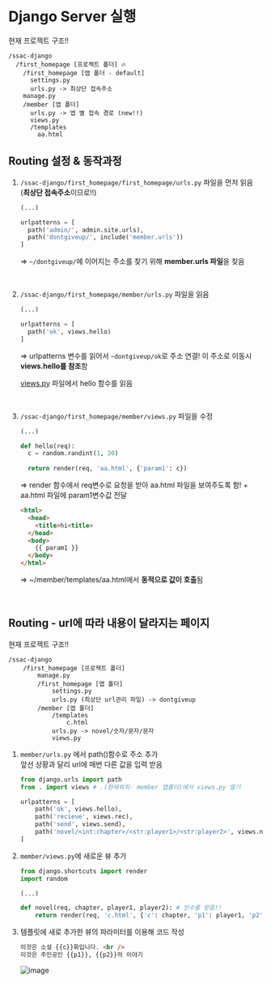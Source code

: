 # Django Server 실행

현재 프로젝트 구조!!

```
/ssac-django
  /first_homepage [프로젝트 폴더] 🔥
    /first_homepage [앱 폴더 - default]
      settings.py 
      urls.py -> 최상단 접속주소
    manage.py
    /member [앱 폴더]
      urls.py -> 앱 별 접속 경로 (new!!)
      views.py   
      /templates
        aa.html 
```

## Routing 설정 & 동작과정 

1. `/ssac-django/first_homepage/first_homepage/urls.py` 파일을 먼저 읽음 (**최상단 접속주소**이므로!!)

    ```python
    (...)

    urlpatterns = [
      path('admin/', admin.site.urls),
      path('dontgiveup/', include('member.urls'))
    ]
    ```

    ⇒ `~/dontgiveup/`에 이어지는 주소를 찾기 위해 **member.urls 파일**을 찾음

<br>

2. `/ssac-django/first_homepage/member/urls.py` 파일을 읽음

    ```python
    (...)

    urlpatterns = [
      path('ok', views.hello)
    ]
    ```

    ⇒ urlpatterns 변수를 읽어서 `~dontgiveup/ok`로 주소 연결! 이 주소로 이동시 **views.hello를 참조**함

    [views.py](http://views.py) 파일에서 hello 함수를 읽음 

<br>

3. `/ssac-django/first_homepage/member/views.py` 파일을 수정

    ```python
    (...) 

    def hello(req):
      c = random.randint(1, 20)
      
      return render(req, 'aa.html', {'param1': c})
    ```

    ⇒ render 함수에서 req변수로 요청을 받아 aa.html 파일을 보여주도록 함! + aa.html 파일에 param1변수값 전달

    
    ```html
    <html>
      <head>
        <title>hi<title>
      </head>
      <body>
        {{ param1 }}
      </body>
    </html>
    ```
    ⇒ ~/member/templates/aa.html에서 **동적으로 값이 호출**됨
    

<br />

## Routing - url에 따라 내용이 달라지는 페이지

현재 프로젝트 구조!!

```
/ssac-django
	/first_homepage [프로젝트 폴더] 
		manage.py
		/first_homepage [앱 폴더]
			settings.py 
			urls.py (최상단 url관리 파일) -> dontgiveup
		/member [앱 폴더]
			/templates
				c.html		
			urls.py -> novel/숫자/문자/문자
			views.py 
```

1. `member/urls.py` 에서 path()함수로 주소 추가  
    앞선 상황과 달리 url에 매번 다른 값을 입력 받음 
    
    ```python 
    from django.urls import path
    from . import views # .(현재위치- member 앱폴더)에서 views.py 열기 

    urlpatterns = [
        path('ok', views.hello),
        path('recieve', views.rec),
        path('send', views.send),
        path('novel/<int:chapter>/<str:player1>/<str:player2>', views.novel), # 주소로 무언가를 입력받을 수 있음 
    ]
    ```
2. `member/views.py`에 새로운 뷰 추가
    ```python
    from django.shortcuts import render
    import random 

    (...)

    def novel(req, chapter, player1, player2): # 인수를 받음!! 
        return render(req, 'c.html', {'c': chapter, 'p1': player1, 'p2': player2})
    ```

3. 템플릿에 새로 추가한 뷰의 파라미터를 이용해 코드 작성
    ```html
    이것은 소설 {{c}}화입니다. <br />
    이것은 주인공인 {{p1}}, {{p2}}의 이야기
    ```
    ![image](https://user-images.githubusercontent.com/55572222/131691159-1e0f630e-a3c9-4f9c-a698-7a584633de75.png)

















